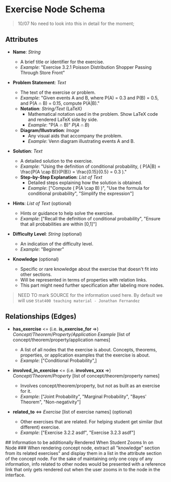 # Exercise Node Schema

> 10/07 No need to look into this in detail for the moment;



## Attributes

- **Name**: *String*
  - A brief title or identifier for the exercise.
  - *Example*: "Exercise 3.2.1 Poisson Distribution Shopper Passing Through Store Front"

- **Problem Statement**: *Text*
  - The text of the exercise or problem.
  - *Example*: "Given events A and B, where P(A) = 0.3 and P(B) = 0.5, and P(A ∩ B) = 0.15, compute P(A|B)."
  - **Notation**: *String/Text* (LaTeX)
    - Mathematical notation used in the problem. Show LaTeX code and rendered LaTeX side by side.
    - *Example*: "P(A ∩ B)" $P(A \cap B)$
  - **Diagram/Illustration**: *Image*
    - Any visual aids that accompany the problem.
    - *Example*: Venn diagram illustrating events A and B.

- **Solution**: *Text*
  - A detailed solution to the exercise.
  - *Example*: "Using the definition of conditional probability, \( P(A|B) = \frac{P(A \cap B)}{P(B)} = \frac{0.15}{0.5} = 0.3 \)."
  - **Step-by-Step Explanation**: *List of Text*
    - Detailed steps explaining how the solution is obtained.
    - *Example*: ["Compute \( P(A \cap B) \)", "Use the formula for conditional probability", "Simplify the expression"]

- **Hints**: *List of Text* (optional)
  - Hints or guidance to help solve the exercise.
  - *Example*: ["Recall the definition of conditional probability", "Ensure that all probabilities are within [0,1]"]

- **Difficulty Level**: *String* (optional)
  - An indication of the difficulty level.
  - *Example*: "Beginner"

- **Knowledge** (optional)
  - Specific or rare knowledge about the exercise that doesn't fit into other sections.
  - Will be represented in terms of properties with relation links.
  - This part might need further specification after labeling more nodes.

> NEED TO mark SOURCE for the information used here. By default we will use `Stat400 teaching material - Jonathan Fernandez`

## Relationships (Edges)

- **has_exercise** <= (i.e. **is_exercise_for** =>) *Concept*/*Theorem*/*Property*/*Application Example* [list of concept/theorem/property/application names] 
  - A list of all nodes that the exercise is about. Concepts, theorems, properties, or application examples that the exercise is about.
  - *Example*: ["Conditional Probability",]

- **involved_in_exercise** <= (i.e. **involves_xxx** =>) *Concept*/*Theorem*/*Property* [list of concept/theorem/property names]
  - Involves concept/theorem/property, but not as built as an exercise for it.
  - *Example*: ["Joint Probability", "Marginal Probability", "Bayes' Theorem", "Non-negativity"]

- **related_to** <=> *Exercise* [list of exercise names] (optional)
  - Other exercises that are related. For helping student get similar (but different) exercise.
  - *Example*: ["Exercise 3.2.2 asdf", "Exercise 3.2.3 asdf"]


<ignore>
## Information to be additionally Rendered When Student Zooms In on Node
### When rendering concept node, extract all "knowledge" section from its related exercises" and display them in a list in the attribute section of the concept node.
For the sake of maintaining only one copy of any information, info related to other nodes would be presented with a reference link that only gets rendered out when the user zooms in to the node in the interface.
</ignore>